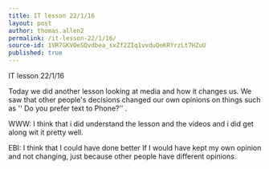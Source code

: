 ```yaml
---
title: IT lesson 22/1/16
layout: post
author: thomas.allen2
permalink: /it-lesson-22/1/16/
source-id: 1VR7GKVOeSQvdbea_sxZf2ZIq1vvduQeKRYrzLt7HZuU
published: true
---
```

IT lesson 22/1/16

Today we did another lesson looking at media and how it changes us. We saw that other people's decisions changed our own opinions on things such as '' Do you prefer text to Phone?’’ .

WWW: I think that i did understand the lesson and the videos and i did get along wit it pretty well.

EBI: I think that I could have done better If I would have kept my own opinion and not changing, just because other people have different opinions.

